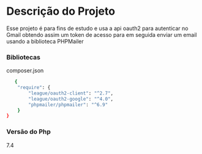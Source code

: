 
# Descrição do Projeto

Esse projeto é para fins de estudo e usa a api oauth2 para autenticar no Gmail obtendo assim um token de acesso para em seguida enviar um email usando a biblioteca PHPMailer

### Bibliotecas

composer.json
```bash
   {
    "require": {
        "league/oauth2-client": "^2.7",
        "league/oauth2-google": "^4.0",
        "phpmailer/phpmailer": "^6.9"
    }
}
```

### Versão do Php 
7.4
